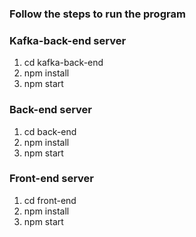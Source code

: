 
### Follow the steps to run the program

### Kafka-back-end server
	
1. cd kafka-back-end
2. npm install
3. npm start


### Back-end server
	
1. cd back-end
2. npm install
3. npm start



### Front-end server
	
1. cd front-end	
2. npm install
3. npm start
